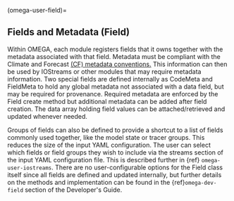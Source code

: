 <!--
© 2025. Triad National Security, LLC. All rights reserved.
This program was produced under U.S. Government contract 89233218CNA000001 for Los Alamos National Laboratory (LANL), which is operated by Triad National Security, LLC for the U.S. Department of Energy/National Nuclear Security Administration. All rights in the program are reserved by Triad National Security, LLC, and the U.S. Department of Energy/National Nuclear Security Administration. The Government is granted for itself and others acting on its behalf a nonexclusive, paid-up, irrevocable worldwide license in this material to reproduce, prepare. derivative works, distribute copies to the public, perform publicly and display publicly, and to permit others to do so.
-->

(omega-user-field)=

## Fields and Metadata (Field)

Within OMEGA, each module registers fields that it owns together with the
metadata associated with that field. Metadata must be compliant with the
Climate and Forecast [(CF) metadata conventions.](http://cfconventions.org/)
This information can then be used by IOStreams or other modules that may
require metadata information. Two special fields are defined internally as
CodeMeta and FieldMeta to hold any global metadata not associated with a
data field, but may be required for provenance. Required metadata are enforced
by the Field create method but additional metadata can be added after field
creation. The data array holding field values can be attached/retrieved and
updated whenever needed.

Groups of fields can also be defined to provide a shortcut to a list of fields
commonly used together, like the model state or tracer groups. This reduces the
size of the input YAML configuration. The user can select which fields or field
groups they wish to include via the streams section of the input YAML
configuration file. This is described further in {ref} `omega-user-iostreams`.
There are no user-configurable options for the Field class itself since all
fields are defined and updated internally, but further details on the methods
and implementation can be found in the {ref}`omega-dev-field` section of the
Developer's Guide.
